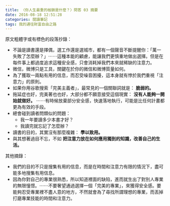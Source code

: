 ```yaml
---
title: 〈你人生最重的枷鎖是什麼？〉問答 03 摘要
date: 2016-08-18 12:51:28
categories: 閱讀筆記
tags: 我的通往財富自由之路
---
```


原文粗體字或有標色的段落抄錄：
- 不論是讀書還是擇偶，選工作還是選城市，都有一個聲音不斷提醒你：「萬一失敗了怎麼辦？」⋯⋯這種本能的顧慮，能讓我們更慎重地做出選擇。但是在每件事上都過度追求這種安全感，只會消耗掉我們本來就稀缺的注意力。
- 微信，微博只是工具，關鍵在於你的微信和微博質量如何。
- 為了獲取一兩點有用的信息，而忍受噪音困擾，這本身就有悖於我們重視「注意力」的原則。
- 如果你用谷歌搜索「完美主義者」，最常見的一個關聯詞就是： **脆弱的。**
- 拖延症也好，完美著也也好，大部分都不願意接受這個現實： **沒有人能夠一開始就做好。** ⋯⋯有時候放棄部分安全感，快速落地執行，可能是比任何計畫都更為有效的手段。
- 總會碰到讀者問類似的問題：
    - 我一年要讀多少本書才好？
    - 我讀完就忘記了怎麼辦？
- 讀書的目的，其實沒有那麼複雜： **學以致用。**
- 與其想著過目不忘，不如 **把注意力放在如何應用獨到的知識，改善自己的生活。**


其他摘錄：
- 我們的目的不只是搜集有用的信息，而是在時間和注意力有限的情況下，盡可能多地搜集有用信息。
- 因為你對自己的專業很熟悉，所以知道裡面的缺陷，進而就生出了對別人專業的無限憧憬。⋯⋯不要奢望通過選擇一個「完美的專業」，來獲得安全感。要能夠忍受專業裡不盡人意的地方，不然就會為了尋找所謂理想的專業，而丟掉打磨專業技能的時間和注意力。
